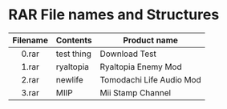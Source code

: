 # RAR File names and Structures

| Filename  | Contents   | Product name             |
| :-------: | ---------- | ------------------------ |
| 0.rar     | test thing | Download Test            |
| 1.rar     | ryaltopia  | Ryaltopia Enemy Mod      |
| 2.rar     | newlife    | Tomodachi Life Audio Mod |
| 3.rar     | MIIP       | Mii Stamp Channel        |